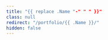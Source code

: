```yaml
---
title: "{{ replace .Name "-" " " }}"
class: null
redirect: "/portfolio/{{ .Name }}/"
hidden: false
---
```

